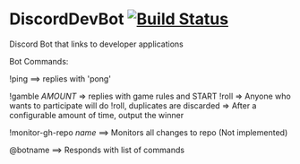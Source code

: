 # DiscordDevBot                                        [![Build Status](https://travis-ci.org/dellinger/DiscordDevBot.svg?branch=master)](https://travis-ci.org/dellinger/DiscordDevBot)
Discord Bot that links to developer applications

Bot Commands:

!ping  ==> replies with 'pong'

!gamble *AMOUNT* => replies with game rules and START
    !roll => Anyone who wants to participate will do !roll, duplicates are discarded
    => After a configurable amount of time, output the winner
    
!monitor-gh-repo *name* ==> Monitors all changes to repo (Not implemented)

@botname ==> Responds with list of commands
